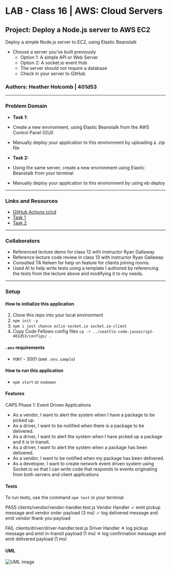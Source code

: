 # LAB - Class 16 | AWS: Cloud Servers

## Project: Deploy a Node.js server to AWS EC2

Deploy a simple Node.js server to EC2, using Elastic Beanstalk
- Choose a server you’ve built previously
  - Option 1: A simple API or Web Server
  - Option 2: A socket.io event Hub
  - The server should not require a database
  - Check in your server to GitHub

### Authors: Heather Holcomb | 401d53

***

### Problem Domain

- **Task 1:**

- Create a new environment, using Elastic Beanstalk from the AWS Control Panel (GUI)
- Manually deploy your application to this environment by uploading a .zip file
- **Task 2:**

- Using the same server, create a new environment using Elastic Beanstalk from your terminal
- Manually deploy your application to this environment by using eb deploy

***

### Links and Resources

- [GitHub Actions ci/cd](https://github.com/holcombheather/lab-16-server/actions)
- [Task 1 ](http://beansarefun-env.eba-5axjwxcp.us-west-1.elasticbeanstalk.com/)
- [Task 2]()

***

### Collaborators

- Referenced lecture demo for class 12 with instructor Ryan Gallaway
- Reference lecture code review in class 13 with instructor Ryan Gallaway
- Consulted TA Keleen for help on feature for clients joining rooms.
- Used AI to help write tests using a template I authored by referencing the tests from the lecture above and modifying it to my needs.


***

### Setup

#### How to initialize this application
1. Clone this repo into your local environment
2. `npm init -y`
3. `npm i jest chance eslin socket.io socket.io-client`
4. Copy Code Fellows config files `cp -r ../seattle-code-javascript-401d53/configs/ .`

#### `.env` requirements

- `PORT` - 3001  (see `.env.sample`)

#### How to run this application

- `npm start` or `nodemon`

#### Features

CAPS Phase 1: Event Driven Applications
- As a vendor, I want to alert the system when I have a package to be picked up.
- As a driver, I want to be notified when there is a package to be delivered.
- As a driver, I want to alert the system when I have picked up a package and it is in transit.
- As a driver, I want to alert the system when a package has been delivered.
- As a vendor, I want to be notified when my package has been delivered.
- As a developer, I want to create network event driven system using Socket.io so that I can write code that responds to events originating from both servers and client applications

#### Tests

To run tests, use the command `npm test` in your terminal

 PASS  clients/vendor/vendor-handler.test.js
  Vendor Handler
    ✓ emit pickup message and vendor order payload (3 ms)
    ✓ log delivered message and emit vendor thank you payload

 FAIL  clients/driver/driver-handler.test.js
  Driver Handler
    ✕ log pickup message and emit in-transit payload (1 ms)
    ✕ log confirmation message and emit delivered payload (1 ms)

#### UML
![UML image](UML_lab11.png)
